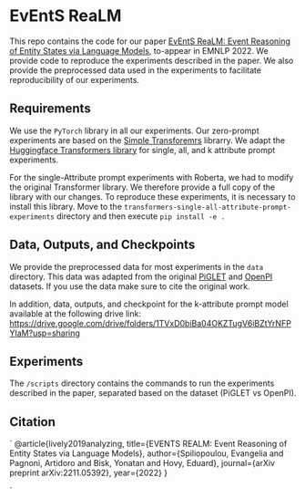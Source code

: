 # EvEntS ReaLM
This repo contains the code for our paper [EvEntS ReaLM: Event Reasoning of Entity States via Language Models](https://arxiv.org/abs/2211.05392), to-appear in EMNLP 2022.
We provide code to reproduce the experiments described in the paper. We also provide the preprocessed data used in the experiments to facilitate reproducibility of our experiments.

## Requirements
We use the `PyTorch` library in all our experiments. Our zero-prompt experiments are based on the [Simple Transforemrs](https://github.com/ThilinaRajapakse/simpletransformers) librarry. We adapt the [Huggingface Transformers library](https://github.com/huggingface/transformers) for single, all, and k attribute prompt experiments. 

For the single-Attribute prompt experiments with Roberta, we had to modify the original Transformer library. We therefore provide a full copy of the library with our changes. To reproduce these experiments, it is necessary to install this library. Move to the `transformers-single-all-attribute-prompt-experiments` directory and then execute `pip install -e .`

## Data, Outputs, and Checkpoints
We provide the preprocessed data for most experiments in the `data` directory. This data was adapted from the original [PiGLET](https://github.com/rowanz/piglet) and [OpenPI](https://github.com/allenai/openpi-dataset) datasets. If you use the data make sure to cite the original work. 

In addition, data, outputs, and checkpoint for the k-attribute prompt model available at the following drive link:
https://drive.google.com/drive/folders/1TVxD0biBa04OKZTugV6iBZtYrNFPYIaM?usp=sharing

## Experiments
The `/scripts` directory contains the commands to run the experiments described in the paper, separated based on the dataset (PiGLET vs OpenPI).


<!-- 
### PiGLET Experiments

1. N-Gram Classifier
The code for the n-gram classifier can be found at 

2. Zero-prompt classifier (Roberta)

3. All-Attribute classifier (T5)

### OpenPI Experiments

#### Zero-prompt classifier (Roberta)

#### Single-Attribute prompt (Roberta)

#### T5 Experiments

1. Single-Attribute prompt (T5)

2. All-Attribute prompt (T5)

3. k-Attribute prompt (T5)

### GPT-3 Experiments
1. Single-Attribute prompt few-shot (GPT-3 Babbage)

2. All-Attribute prompt few-shot (GPT-3 Davinci)
-->


## Citation
`
@article{lively2019analyzing,
  title={EVENTS REALM: Event Reasoning of Entity States via Language Models},
  author={Spiliopoulou, Evangelia and Pagnoni, Artidoro and Bisk, Yonatan and Hovy, Eduard},
  journal={arXiv preprint arXiv:2211.05392},
  year={2022}
}

`
